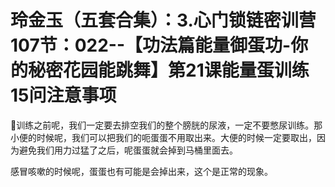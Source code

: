 # 玲金玉（五套合集）：3.心门锁链密训营 107节：022--【功法篇能量御蛋功-你的秘密花园能跳舞】第21课能量蛋训练15问注意事项

🎼训练之前呢，我们一定要去排空我们的整个膀胱的尿液，一定不要憋尿训练。那小便的时候呢，我们可以把我们的呃蛋蛋不用取出来。大便的时候一定要取出，因为避免我们用力过猛了之后，呢蛋蛋就会掉到马桶里面去。

感冒咳嗽的时候呢，蛋蛋也有可能是会掉出来，这个是正常的现象。